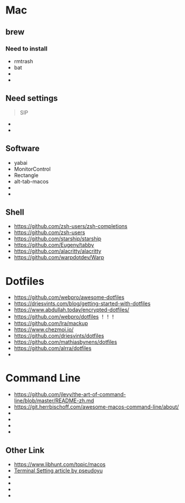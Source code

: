 # Mac

## brew

### Need to install
- rmtrash
- bat
- 
- 


## Need settings

> SIP

- 
- 


## Software

- yabai
- MonitorControl
- Rectangle
- alt-tab-macos
- 
- 

## Shell
- https://github.com/zsh-users/zsh-completions
- https://github.com/zsh-users
- https://github.com/starship/starship
- https://github.com/Eugeny/tabby
- https://github.com/alacritty/alacritty
- https://github.com/warpdotdev/Warp



# Dotfiles
- https://github.com/webpro/awesome-dotfiles
- https://driesvints.com/blog/getting-started-with-dotfiles
- https://www.abdullah.today/encrypted-dotfiles/
- https://github.com/webpro/dotfiles ！！！
- https://github.com/lra/mackup
- https://www.chezmoi.io/
- https://github.com/driesvints/dotfiles
- https://github.com/mathiasbynens/dotfiles
- https://github.com/alrra/dotfiles
- 

# Command Line
- https://github.com/jlevy/the-art-of-command-line/blob/master/README-zh.md
- https://git.herrbischoff.com/awesome-macos-command-line/about/
- 
- 
- 
- 



## Other Link
- https://www.libhunt.com/topic/macos
- [Terminal Setting article by pseudoyu](https://sspai.com/post/74216)
- 
- 
- 
- 
